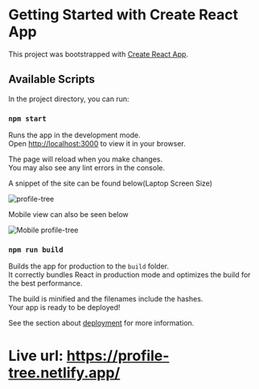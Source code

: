 # Getting Started with Create React App

This project was bootstrapped with [Create React App](https://github.com/facebook/create-react-app).

## Available Scripts

In the project directory, you can run:

### `npm start`

Runs the app in the development mode.\
Open [http://localhost:3000](http://localhost:3000) to view it in your browser.

The page will reload when you make changes.\
You may also see any lint errors in the console.

A snippet of the site can be found below(Laptop Screen Size)

![profile-tree](https://user-images.githubusercontent.com/91688854/210003812-f4c3beb1-3e3a-4eac-b0c7-bd903eb76692.JPG)

Mobile view can also be seen below

![Mobile profile-tree](https://user-images.githubusercontent.com/91688854/210004595-78a7bad0-00a1-42db-a7e1-40880524052e.JPG)

### `npm run build`

Builds the app for production to the `build` folder.\
It correctly bundles React in production mode and optimizes the build for the best performance.

The build is minified and the filenames include the hashes.\
Your app is ready to be deployed!

See the section about [deployment](https://facebook.github.io/create-react-app/docs/deployment) for more information.


# Live url: https://profile-tree.netlify.app/
